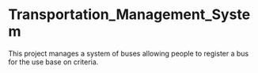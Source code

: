 # Transportation_Management_System
This project manages a system of buses allowing people to register a bus for the use base on criteria.  
